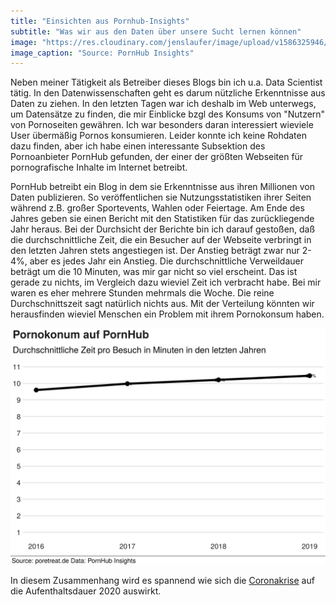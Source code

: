```yaml
---
title: "Einsichten aus Pornhub-Insights"
subtitle: "Was wir aus den Daten über unsere Sucht lernen können"
image: "https://res.cloudinary.com/jenslaufer/image/upload/v1586325946/1-pornhub-insights-2019-year-review-time-on-site.png"
image_caption: "Source: PornHub Insights"
---
```


Neben meiner Tätigkeit als Betreiber dieses Blogs bin ich u.a. Data Scientist tätig. In den Datenwissenschaften geht es darum nützliche Erkenntnisse aus Daten zu ziehen. In den letzten Tagen war ich deshalb im Web unterwegs, um
Datensätze zu finden, die mir Einblicke bzgl des Konsums von "Nutzern" von Pornoseiten gewähren. Ich war besonders daran interessiert wieviele User übermäßig Pornos konsumieren. Leider konnte ich keine Rohdaten dazu finden, aber 
ich habe einen interessante Subsektion des Pornoanbieter PornHub gefunden, der einer der größten Webseiten für pornografische Inhalte im Internet betreibt.

PornHub betreibt ein Blog in dem sie Erkenntnisse aus ihren Millionen von Daten publizieren. So veröffentlichen sie Nutzungsstatistiken ihrer Seiten während z.B. großer Sportevents, Wahlen oder Feiertage.
Am Ende des Jahres geben sie einen Bericht mit den Statistiken für das zurückliegende Jahr heraus. Bei der Durchsicht der Berichte bin ich darauf gestoßen, daß die durchschnittliche Zeit, die ein Besucher auf der Webseite verbringt in den letzten Jahren stets angestiegen ist. Der Anstieg beträgt zwar nur 2-4%, aber es jedes Jahr ein Anstieg. Die durchschnittliche Verweildauer beträgt um die 10 Minuten, was mir gar nicht so viel erscheint. Das ist gerade zu nichts, im Vergleich dazu wieviel Zeit ich verbracht habe. Bei mir waren es eher mehrere Stunden mehrmals die Woche. Die reine Durchschnittszeit sagt natürlich nichts aus. Mit der Verteilung könnten wir herausfinden wieviel Menschen ein Problem mit ihrem Pornokonsum haben.

![Durchschnittliche Aufenthaltsdauer auf PornHub in Minuten](/assets/img/porn_hub_consumption.png)

In diesem Zusammenhang wird es spannend wie sich die [Coronakrise](/blog/unsere_sucht_in_zeiten_der_coronakrise.html) auf die Aufenthaltsdauer 2020 auswirkt. 